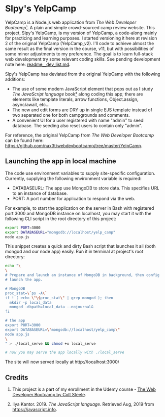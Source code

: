 # Slpy's YelpCamp
YelpCamp is a Node.js web application from _The Web Developer Bootcamp_[¹](#credits). A plain and simple crowd-sourced camp review website. This project, Slpy's YelpCamp, is my version of YelpCamp, a code-along mainly for practicing and learning purposes. I started versioning it here at revision 2 of the original YelpCamp (YelpCamp_v2). I'll code to achieve almost the same result as the final version in the course, v11, but with possibilities of some minor adjustments to my preference. The goal is to learn full-stack web development try some relevant coding skills. See pending development note here: [readme__dev_list.md](readme__dev_list.md).

Slpy's YelpCamp has deviated from the original YelpCamp with the following additions:
* The use of some modern JavaScript element that pops out as I study _The JavaScript language_ book[²](#credits) along coding this app; there are elements like template literals, arrow functions, Object.assign, async/await, etc...
* The new and edit forms are DRY up in single EJS template instead of two separated one for both campgrounds and comments.
* A convenient UI for a user registered with name "admin" to seed database. The seeding also reset users to contain only "admin".

For reference, the original YelpCamp from _The Web Developer Bootcamp_ can be found here: https://github.com/nax3t/webdevbootcamp/tree/master/YelpCamp.


## Launching the app in local machine
The code use environment variables to supply site-specific configuration. Currently, supplying the following environment variable is required:
* DATABASEURL: The app use MongoDB to store data. This specifies URL to an instance of database.
* PORT: A port number for application to respond via the web.

For example, to start the application on the server in Bash with registered port 3000 and MongoDB instance on localhost, you may start it with the following CLI script in the root directory of this project: 
```bash
export PORT=3000
export DATABASEURL="mongodb://localhost/yelp_camp"
node app.js
```

This snippet creates a quick and dirty Bash script that launches it all (both mongod and our node app) easily. Run it in terminal at project's root directory:
```bash
echo "\
\
# Prepare and launch an instance of MongoDB in background, then config and 
# launch the app.

# MongoDB
proc_stat=\`ps -A\`
if ! ( echo \"\$proc_stat\" | grep mongod ); then
  mkdir -p local_data
  mongod -dbpath=local_data --nojournal&
fi

# the app
export PORT=3000
export DATABASEURL=\"mongodb://localhost/yelp_camp\"
node app.js
\
" > ./local_serve && chmod +x local_serve

# now you may serve the app locally with ./local_serve
```

The site will now served locally at http://localhost:3000/

## Credits

1. This project is a part of my enrollment in the Udemy course - [The Web Developer Bootcamp by Colt Steele](https://www.udemy.com/the-web-developer-bootcamp/).

2. Ilya Kantor. 2019. _The JavaScript language_. Retrieved Aug, 2019 from https://javascript.info.

